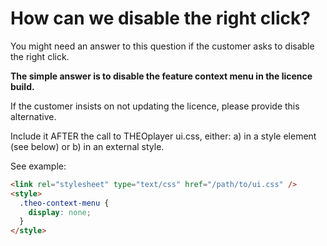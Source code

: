 # How can we disable the right click?

You might need an answer to this question if the customer asks to disable the right click.

**The simple answer is to disable the feature context menu in the licence build.**

If the customer insists on not updating the licence, please provide this alternative.

Include it AFTER the call to THEOplayer ui.css, either:
a) in a style element (see below) or
b) in an external style.

See example:

```html
<link rel="stylesheet" type="text/css" href="/path/to/ui.css" />
<style>
  .theo-context-menu {
    display: none;
  }
</style>
```
